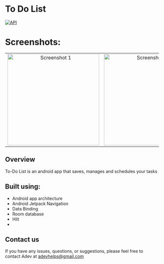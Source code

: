 <h1>To Do List</h1>
<p>
  <a href="https://android-arsenal.com/api?level=26"><img alt="API" src="https://img.shields.io/badge/API-29%2B-brightgreen.svg?style=flat"/></a>
</p>

# Screenshots:
<table>
   <tr>
    <td align="center"><img src="https://github.com/AdevHelps/Watch-Guide/assets/149101953/5235c962-3a8c-4581-b2f9-300864b2b837" width="300" alt="Screenshot 1"></td>
   <td align="center"><img src="https://github.com/AdevHelps/Watch-Guide/assets/149101953/5fc8422a-6889-4e02-ab4e-32e7a968caed" width="300" alt="Screenshot 1"></td>
   <td align="center"><img src="https://github.com/AdevHelps/Watch-Guide/assets/149101953/077d19b0-ac56-4f6b-8491-b9f3ea3d9b35" width="300" alt="Screenshot 1"></td>
   <td align="center"><img src="https://github.com/AdevHelps/Watch-Guide/assets/149101953/3d513d10-53d4-48a9-a0dd-09237761030f" width="300" alt="Screenshot 1"></td>
   <td align="center"><img src="https://github.com/AdevHelps/Watch-Guide/assets/149101953/04a876f5-81be-4540-a778-dbc293676d54" width="300" alt="Screenshot 1"></td>
   <td align="center"><img src="https://github.com/AdevHelps/Watch-Guide/assets/149101953/369d328c-af86-457e-a1a5-cc9538fbece9" width="300" alt="Screenshot 1"></td>
   <td align="center"><img src="https://github.com/AdevHelps/Watch-Guide/assets/149101953/695c12aa-63ec-4a59-b9ce-0f8174f5c6fc" width="300" alt="Screenshot 1"></td>
  </tr>
</table>

## Overview
To-Do List is an android app that saves, manages and schedules your tasks

## Built using:
- Android app architecture
- Android Jetpack Navigation
- Data Binding
- Room database
- Hilt
- 
## Contact us
If you have any issues, questions, or suggestions, please feel free to contact Adev at adevhelps@gmail.com